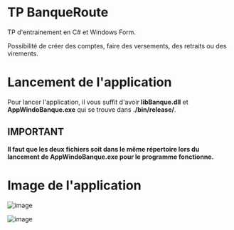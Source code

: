 # TP BanqueRoute
TP d'entrainement en C# et Windows Form.

Possibilité de créer des comptes, faire des versements, des retraits ou des virements.



# Lancement de l'application
Pour lancer l'application, il vous suffit d'avoir **libBanque.dll** et **AppWindoBanque.exe** qui se trouve dans **./bin/release/**.

## IMPORTANT
**Il faut que les deux fichiers soit dans le même répertoire lors du lancement de AppWindoBanque.exe pour le programme fonctionne.**



# Image de l'application
![image](https://user-images.githubusercontent.com/84462178/155848985-cd607092-0804-4542-90ae-44d9abb4586e.png)

![image](https://user-images.githubusercontent.com/84462178/155848991-b55b0ea9-a863-4351-9f65-8f21b54dd45b.png)
